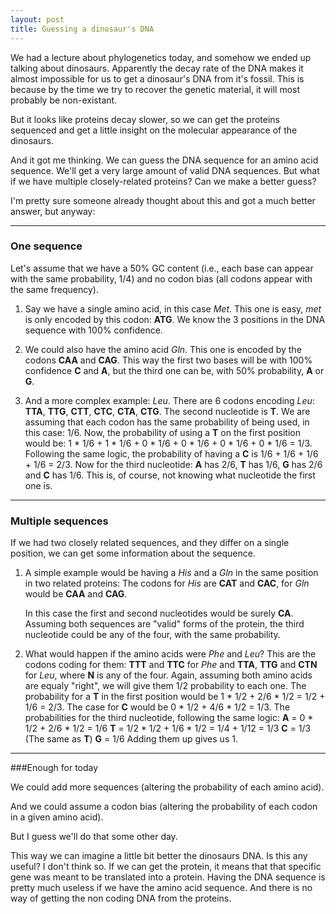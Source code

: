 ```yaml
---
layout: post
title: Guessing a dinosaur's DNA
---
```


We had a lecture about phylogenetics today, and somehow we ended up talking about dinosaurs.
Apparently the decay rate of the DNA makes it almost impossible for us to get a dinosaur's DNA from it's fossil. This is because by the time we try to recover the genetic material, it will most probably be non-existant. 

But it looks like proteins decay slower, so we can get the proteins sequenced and get a little insight on the molecular appearance of the dinosaurs.

And it got me thinking. We can guess the DNA sequence for an amino acid sequence. We'll get a very large amount of valid DNA sequences. 
But what if we have multiple closely-related proteins? Can we make a better guess?

I'm pretty sure someone already thought about this and got a much better answer, but anyway:

---

### One sequence

Let's assume that we have a 50% GC content (i.e., each base can appear with the same probability, 1/4) and no codon bias (all codons appear with the same frequency).

1. Say we have a single amino acid, in this case *Met*.
   This one is easy, *met* is only encoded by this codon: **ATG**. 
   We know the 3 positions in the DNA sequence with 100% confidence.

2. We could also have the amino acid *Gln*.
   This one is encoded by the codons **CAA** and **CAG**. 
   This way the first two bases will be with 100% confidence **C** and **A**, but the third one can be, with 50% probability, **A** or **G**.

3. And a more complex example: *Leu*.
   There are 6 codons encoding *Leu*: **TTA**, **TTG**, **CTT**, **CTC**, **CTA**, **CTG**. 
   The second nucleotide is **T**. We are assuming that each codon has the same probability of being used, in this case: 1/6. 
   Now, the probability of using a **T** on the first position would be: 1 \* 1/6 + 1 \* 1/6 + 0 \* 1/6 + 0 \* 1/6 + 0 \* 1/6 + 0 \* 1/6 = 1/3. 
   Following the same logic, the probability of  having a **C** is 1/6 + 1/6 + 1/6 + 1/6 = 2/3.
   Now for the third nucleotide: 
   **A** has 2/6, **T** has 1/6, **G** has 2/6 and **C** has 1/6. This is, of course, not knowing what nucleotide the first one is.

---

### Multiple sequences

If we had two closely related sequences, and they differ on a single position, we can get some information about the sequence. 

1. A simple example would be having a *His* and a *Gln* in the same position in two related proteins:
   The codons for *His* are **CAT** and **CAC**, for *Gln* would be **CAA** and **CAG**.
   
   In this case the first and second nucleotides would be surely **CA**. 
   Assuming both sequences are "valid" forms of the protein, the third nucleotide could be any of the four, with the same probability.

2. What would happen if the amino acids were *Phe* and *Leu*?
   This are the codons coding for them: **TTT** and **TTC** for *Phe* and **TTA**, **TTG** and **CTN** for *Leu*, where **N** is any of the four.
   Again, assuming both amino acids are equaly "right", we will give them 1/2 probability to each one. 
   The probability for a **T** in the first position would be 1 \* 1/2 + 2/6 \* 1/2 =  1/2 + 1/6 = 2/3.
   The case for **C** would be 0 \* 1/2 + 4/6 \* 1/2 = 1/3. 
   The probabilities for the third nucleotide, following the same logic:
   **A** = 0 \* 1/2 + 2/6 \* 1/2 = 1/6
   **T** = 1/2 \* 1/2 + 1/6 \* 1/2 = 1/4 + 1/12 = 1/3
   **C** = 1/3 (The same as **T**)
   **G** = 1/6
   Adding them up gives us 1. 

---

###Enough for today

We could add more sequences (altering the probability of each amino acid). 

And we could assume a codon bias (altering the probability of each codon in a given amino acid).

But I guess we'll do that some other day.

This way we can imagine a little bit better the dinosaurs DNA. Is this any useful? I don't think so.
If we can get the protein, it means that that specific gene was meant to be translated into a protein.
Having the DNA sequence is pretty much useless if we have the amino acid sequence. 
And there is no way of getting the non coding DNA from the proteins.

